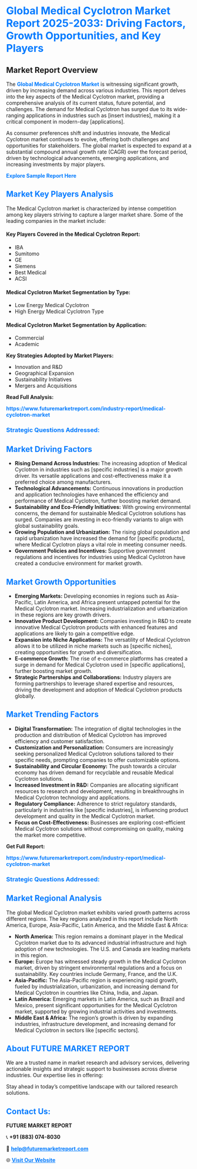<h1 style="color: #007BFF;">Global Medical Cyclotron Market Report 2025-2033: Driving Factors, Growth Opportunities, and Key Players</h1>

<section id="overview">
<h2>Market Report Overview</h2>
<p>The <a href="https://www.futuremarketreport.com/industry-report/medical-cyclotron-market" style="color: #007BFF; text-decoration: none;"><strong>Global Medical Cyclotron Market</strong></a> is witnessing significant growth, driven by increasing demand across various industries. This report delves into the key aspects of the Medical Cyclotron market, providing a comprehensive analysis of its current status, future potential, and challenges. The demand for Medical Cyclotron has surged due to its wide-ranging applications in industries such as [insert industries], making it a critical component in modern-day [applications].</p>
<p>As consumer preferences shift and industries innovate, the Medical Cyclotron market continues to evolve, offering both challenges and opportunities for stakeholders. The global market is expected to expand at a substantial compound annual growth rate (CAGR) over the forecast period, driven by technological advancements, emerging applications, and increasing investments by major players.</p>
</section>

<section id="overview">
<p><a href="https://www.futuremarketreport.com/request-sample/reportId=80235" style="color: #007BFF; text-decoration: none;"><strong>Explore Sample Report Here</strong></a></p>
</section>

<section id="key-players">
<h2 style="color: #007BFF;">Market Key Players Analysis</h2>
<p>The Medical Cyclotron market is characterized by intense competition among key players striving to capture a larger market share. Some of the leading companies in the market include:</p>
<h4>Key Players Covered in the Medical Cyclotron Report:</h4>
<ul><li>IBA</li><li>Sumitomo</li><li>GE</li><li>Siemens</li><li>Best Medical</li><li>ACSI</li></ul>
<h4>Medical Cyclotron Market Segmentation by Type:</h4>
<ul><li>Low Energy Medical Cyclotron</li><li>High Energy Medical Cyclotron Type</li></ul>

<h4>Medical Cyclotron Market Segmentation by Application:</h4>
<ul><li>Commercial</li><li>Academic</li></ul>
<p><strong>Key Strategies Adopted by Market Players:</strong></p>
<ul>
<li>Innovation and R&D</li>
<li>Geographical Expansion</li>
<li>Sustainability Initiatives</li>
<li>Mergers and Acquisitions</li>
</ul>
</section>

<section>
<p><strong>Read Full Analysis: </strong></p><a href="https://www.futuremarketreport.com/industry-report/medical-cyclotron-market" style="color: #007BFF; text-decoration: none;"><strong>https://www.futuremarketreport.com/industry-report/medical-cyclotron-market</strong></a>
<h3 style="color: #007BFF;">Strategic Questions Addressed:</h3>
</section>

<section id="driving-factors">
<h2 style="color: #007BFF;">Market Driving Factors</h2>
<ul>
<li><strong>Rising Demand Across Industries:</strong> The increasing adoption of Medical Cyclotron in industries such as [specific industries] is a major growth driver. Its versatile applications and cost-effectiveness make it a preferred choice among manufacturers.</li>
<li><strong>Technological Advancements:</strong> Continuous innovations in production and application technologies have enhanced the efficiency and performance of Medical Cyclotron, further boosting market demand.</li>
<li><strong>Sustainability and Eco-Friendly Initiatives:</strong> With growing environmental concerns, the demand for sustainable Medical Cyclotron solutions has surged. Companies are investing in eco-friendly variants to align with global sustainability goals.</li>
<li><strong>Growing Population and Urbanization:</strong> The rising global population and rapid urbanization have increased the demand for [specific products], where Medical Cyclotron plays a vital role in meeting consumer needs.</li>
<li><strong>Government Policies and Incentives:</strong> Supportive government regulations and incentives for industries using Medical Cyclotron have created a conducive environment for market growth.</li>
</ul>
</section>

<section id="growth-opportunities">
<h2 style="color: #007BFF;">Market Growth Opportunities</h2>
<ul>
<li><strong>Emerging Markets:</strong> Developing economies in regions such as Asia-Pacific, Latin America, and Africa present untapped potential for the Medical Cyclotron market. Increasing industrialization and urbanization in these regions are key growth drivers.</li>
<li><strong>Innovative Product Development:</strong> Companies investing in R&D to create innovative Medical Cyclotron products with enhanced features and applications are likely to gain a competitive edge.</li>
<li><strong>Expansion into Niche Applications:</strong> The versatility of Medical Cyclotron allows it to be utilized in niche markets such as [specific niches], creating opportunities for growth and diversification.</li>
<li><strong>E-commerce Growth:</strong> The rise of e-commerce platforms has created a surge in demand for Medical Cyclotron used in [specific applications], further boosting market growth.</li>
<li><strong>Strategic Partnerships and Collaborations:</strong> Industry players are forming partnerships to leverage shared expertise and resources, driving the development and adoption of Medical Cyclotron products globally.</li>
</ul>
</section>

<section id="trending-factors">
<h2 style="color: #007BFF;">Market Trending Factors</h2>
<ul>
<li><strong>Digital Transformation:</strong> The integration of digital technologies in the production and distribution of Medical Cyclotron has improved efficiency and customer satisfaction.</li>
<li><strong>Customization and Personalization:</strong> Consumers are increasingly seeking personalized Medical Cyclotron solutions tailored to their specific needs, prompting companies to offer customizable options.</li>
<li><strong>Sustainability and Circular Economy:</strong> The push towards a circular economy has driven demand for recyclable and reusable Medical Cyclotron solutions.</li>
<li><strong>Increased Investment in R&D:</strong> Companies are allocating significant resources to research and development, resulting in breakthroughs in Medical Cyclotron technology and applications.</li>
<li><strong>Regulatory Compliance:</strong> Adherence to strict regulatory standards, particularly in industries like [specific industries], is influencing product development and quality in the Medical Cyclotron market.</li>
<li><strong>Focus on Cost-Effectiveness:</strong> Businesses are exploring cost-efficient Medical Cyclotron solutions without compromising on quality, making the market more competitive.</li>
</ul>
</section>

<section>
<p><strong>Get Full Report: </strong></p><a href="https://www.futuremarketreport.com/industry-report/medical-cyclotron-market" style="color: #007BFF; text-decoration: none;"><strong>https://www.futuremarketreport.com/industry-report/medical-cyclotron-market</strong></a>
<h3 style="color: #007BFF;">Strategic Questions Addressed:</h3>
</section>


<section id="regional-analysis">
<h2 style="color: #007BFF;">Market Regional Analysis</h2>
<p>The global Medical Cyclotron market exhibits varied growth patterns across different regions. The key regions analyzed in this report include North America, Europe, Asia-Pacific, Latin America, and the Middle East & Africa:</p>
<ul>
<li><strong>North America:</strong> This region remains a dominant player in the Medical Cyclotron market due to its advanced industrial infrastructure and high adoption of new technologies. The U.S. and Canada are leading markets in this region.</li>
<li><strong>Europe:</strong> Europe has witnessed steady growth in the Medical Cyclotron market, driven by stringent environmental regulations and a focus on sustainability. Key countries include Germany, France, and the U.K.</li>
<li><strong>Asia-Pacific:</strong> The Asia-Pacific region is experiencing rapid growth, fueled by industrialization, urbanization, and increasing demand for Medical Cyclotron in countries like China, India, and Japan.</li>
<li><strong>Latin America:</strong> Emerging markets in Latin America, such as Brazil and Mexico, present significant opportunities for the Medical Cyclotron market, supported by growing industrial activities and investments.</li>
<li><strong>Middle East & Africa:</strong> The region’s growth is driven by expanding industries, infrastructure development, and increasing demand for Medical Cyclotron in sectors like [specific sectors].</li>
</ul>
</section>

<footer>
<h2 style="color: #007BFF;">About FUTURE MARKET REPORT</h2>
<p>We are a trusted name in market research and advisory services, delivering actionable insights and strategic support to businesses across diverse industries. Our expertise lies in offering:</p>

<p>Stay ahead in today’s competitive landscape with our tailored research solutions.</p>

<h2 style="color: #007BFF;">Contact Us:</h2>
<p><strong>FUTURE MARKET REPORT</strong></p>
<p>📞 <strong>+91 (883) 074-8030</strong></p>
<p>📧 <strong><a href="mailto:help@futuremarketreport.com" style="color: #007BFF;">help@futuremarketreport.com</a></strong></p>
<p>🌐 <strong><a href="https://www.futuremarketreport.com/" style="color: #007BFF;">Visit Our Website</a></strong></p>
</footer>